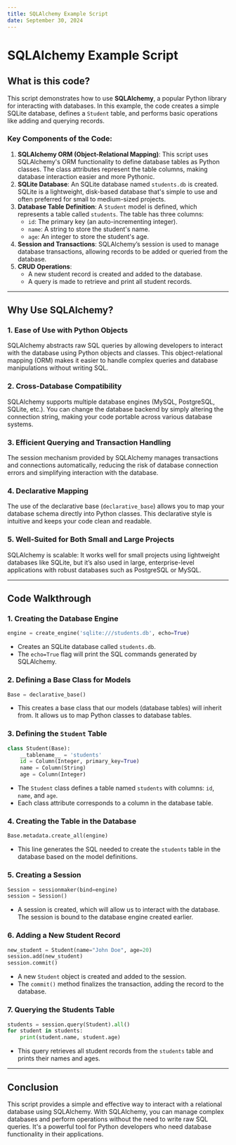 ```yaml
---
title: SQLAlchemy Example Script
date: September 30, 2024
---
```



# SQLAlchemy Example Script

## What is this code?

This script demonstrates how to use **SQLAlchemy**, a popular Python library for interacting with databases. In this example, the code creates a simple SQLite database, defines a `Student` table, and performs basic operations like adding and querying records.

### Key Components of the Code:

1. **SQLAlchemy ORM (Object-Relational Mapping)**: This script uses SQLAlchemy's ORM functionality to define database tables as Python classes. The class attributes represent the table columns, making database interaction easier and more Pythonic.
2. **SQLite Database**: An SQLite database named `students.db` is created. SQLite is a lightweight, disk-based database that's simple to use and often preferred for small to medium-sized projects.
3. **Database Table Definition**: A `Student` model is defined, which represents a table called `students`. The table has three columns:
    - `id`: The primary key (an auto-incrementing integer).
    - `name`: A string to store the student's name.
    - `age`: An integer to store the student's age.
4. **Session and Transactions**: SQLAlchemy’s session is used to manage database transactions, allowing records to be added or queried from the database.
5. **CRUD Operations**:
    - A new student record is created and added to the database.
    - A query is made to retrieve and print all student records.

---

## Why Use SQLAlchemy?

### 1. **Ease of Use with Python Objects**
   SQLAlchemy abstracts raw SQL queries by allowing developers to interact with the database using Python objects and classes. This object-relational mapping (ORM) makes it easier to handle complex queries and database manipulations without writing SQL.

### 2. **Cross-Database Compatibility**
   SQLAlchemy supports multiple database engines (MySQL, PostgreSQL, SQLite, etc.). You can change the database backend by simply altering the connection string, making your code portable across various database systems.

### 3. **Efficient Querying and Transaction Handling**
   The session mechanism provided by SQLAlchemy manages transactions and connections automatically, reducing the risk of database connection errors and simplifying interaction with the database.

### 4. **Declarative Mapping**
   The use of the declarative base (`declarative_base`) allows you to map your database schema directly into Python classes. This declarative style is intuitive and keeps your code clean and readable.

### 5. **Well-Suited for Both Small and Large Projects**
   SQLAlchemy is scalable: It works well for small projects using lightweight databases like SQLite, but it’s also used in large, enterprise-level applications with robust databases such as PostgreSQL or MySQL.

---

## Code Walkthrough

### 1. **Creating the Database Engine**
```python
engine = create_engine('sqlite:///students.db', echo=True)
```
- Creates an SQLite database called `students.db`.
- The `echo=True` flag will print the SQL commands generated by SQLAlchemy.

### 2. **Defining a Base Class for Models**
```python
Base = declarative_base()
```
- This creates a base class that our models (database tables) will inherit from. It allows us to map Python classes to database tables.

### 3. **Defining the `Student` Table**
```python
class Student(Base):
    __tablename__ = 'students'
    id = Column(Integer, primary_key=True)
    name = Column(String)
    age = Column(Integer)
```
- The `Student` class defines a table named `students` with columns: `id`, `name`, and `age`.
- Each class attribute corresponds to a column in the database table.

### 4. **Creating the Table in the Database**
```python
Base.metadata.create_all(engine)
```
- This line generates the SQL needed to create the `students` table in the database based on the model definitions.

### 5. **Creating a Session**
```python
Session = sessionmaker(bind=engine)
session = Session()
```
- A session is created, which will allow us to interact with the database. The session is bound to the database engine created earlier.

### 6. **Adding a New Student Record**
```python
new_student = Student(name="John Doe", age=20)
session.add(new_student)
session.commit()
```
- A new `Student` object is created and added to the session.
- The `commit()` method finalizes the transaction, adding the record to the database.

### 7. **Querying the Students Table**
```python
students = session.query(Student).all()
for student in students:
    print(student.name, student.age)
```
- This query retrieves all student records from the `students` table and prints their names and ages.

---

## Conclusion

This script provides a simple and effective way to interact with a relational database using SQLAlchemy. With SQLAlchemy, you can manage complex databases and perform operations without the need to write raw SQL queries. It's a powerful tool for Python developers who need database functionality in their applications.

